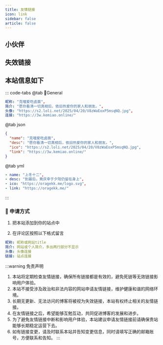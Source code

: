 ```yaml
---
title: 友情链接
icon: link
sidebar: false
article: false
---
```


## 小伙伴

<MyCoverLink type="friend"/>
<script setup lang="ts">
import MyCoverLink from "@MyCoverLink";
</script>

## 失效链接
<MyCoverLink type="invalid"/>

## 本站信息如下

::: code-tabs
@tab 🌴General

```yml
昵称: "克喵爱吃卤面",
简介: "愿你看清一切真相后，依旧热爱你的家人和朋友。",
头像: "https://s2.loli.net/2025/04/20/V8zWaEoxP5msqNQ.jpg",
连接: "https://3w.kemiao.online/"
```

@tab json

```json
{
  "name": "克喵爱吃卤面",
  "desc": "愿你看清一切真相后，依旧热爱你的家人和朋友。",
  "ico": "https://s2.loli.net/2025/04/20/V8zWaEoxP5msqNQ.jpg",
  "link": "https://3w.kemiao.online/"
}
```
@tab yml

```yml
- name: "上冬十二",
- desc: "到最后，竟庆幸于夕阳仍留在身上",
- ico: "https://oragekk.me/logo.svg",
- link: "https://oragekk.me/"
```

:::

### :lollipop: 申请方式

1. 把本站添加到你的站点中

2. 在评论区按照以下格式留言

```yml
昵称: 昵称或网站title
简介: 网站或个人简介，多出两行部分不显示
头像: 头像连接
链接: 站点连接
```


:::warning 免责声明

1. 本站将定期检查友情链接，确保所有链接都是有效的，避免死链等无效链接影响用户体验。
2. 本站不接受涉及政治和非法内容的网站申请友情链接，维护健康和谐的网络环境。
3. 长期无更新、无法访问的博客将被视为失效链接，本站有权终止相关的友情链接。
4. 在友情链接之后，希望能够互勉互动，共同促进博客的发展和进步。
5. 为了避免友情链接中断和影响用户体验，本站建议申请友情链接前请确保贵站能够长期稳定运营下去。
6. 如有链接变更，请及时联系本站并告知变更信息，同时请填写正确的邮箱账号，方便联系和告知。
:::
